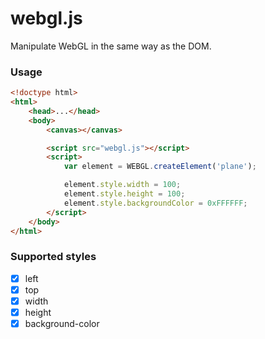 # webgl.js
Manipulate WebGL in the same way as the DOM.


### Usage

```html
<!doctype html>
<html>
    <head>...</head>
    <body>
        <canvas></canvas>

    	<script src="webgl.js"></script>
    	<script>
    	    var element = WEBGL.createElement('plane');

    	    element.style.width = 100;
    	    element.style.height = 100;
    	    element.style.backgroundColor = 0xFFFFFF;
    	</script>
    </body>
</html>
```


### Supported styles

- [x] left
- [x] top
- [x] width
- [x] height
- [x] background-color
